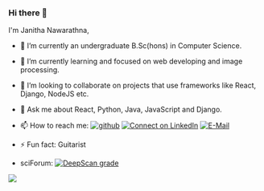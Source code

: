 ### Hi there 👋

<!--
**s16417/s16417** is a ✨ _special_ ✨ repository because its `README.md` (this file) appears on your GitHub profile. -->

I'm Janitha Nawarathna,

- 🔭 I’m currently an undergraduate B.Sc(hons) in Computer Science.
- 🌱 I’m currently learning and focused on web developing and image processing.
- 👯 I’m looking to collaborate on projects that use frameworks like React, Django, NodeJS etc.
- 💬 Ask me about React, Python, Java, JavaScript and Django.
- 📫 How to reach me: [![github](https://img.shields.io/badge/--github?label=Github&logo=Github&style=social)](https://github.com/s16417) [![Connect on LinkedIn](https://img.shields.io/badge/--linkedin?label=LinkedIn&logo=LinkedIn&style=social)](www.linkedin.com/in/janitha-nawarathna-b98b43103) [![E-Mail](https://img.shields.io/badge/--email?label=E-mail&logo=Gmail&style=social)](mailto:janithahn@gmail.com)
- ⚡ Fun fact: Guitarist

- sciForum: [![DeepScan grade](https://deepscan.io/api/teams/12154/projects/15126/branches/298648/badge/grade.svg?token=a1fa0980263b30233c0ddf1e9c3ed778290db2ee)](https://deepscan.io/dashboard#view=project&tid=12154&pid=15126&bid=298648)

<img align="center" src ="https://github-readme-stats.vercel.app/api?username=s16417&show_icons=true&count_private=true&theme=default&hide_border=true&hide=issues&include_all_commits=true">
<!-- <img align="center" src="https://github-readme-stats.vercel.app/api/top-langs/?username=ravdsn&layout=compact" />
